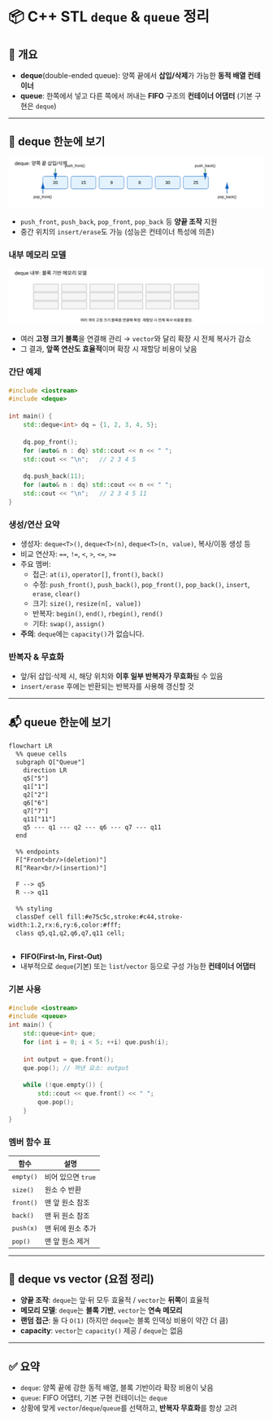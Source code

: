 
# 📦 C++ STL `deque` & `queue` 정리

## 🧩 개요

- **deque**(double-ended queue): 양쪽 끝에서 **삽입/삭제**가 가능한 **동적 배열 컨테이너**  
- **queue**: 한쪽에서 넣고 다른 쪽에서 꺼내는 **FIFO** 구조의 **컨테이너 어댑터** (기본 구현은 `deque`)

---

## 🧱 deque 한눈에 보기

![Deque Ops](/image/deque_ops.svg)

- `push_front`, `push_back`, `pop_front`, `pop_back` 등 **양끝 조작** 지원
- 중간 위치의 `insert/erase`도 가능 (성능은 컨테이너 특성에 의존)

### 내부 메모리 모델
![Deque Blocks](/image/deque_blocks.svg)

- 여러 **고정 크기 블록**을 연결해 관리 → `vector`와 달리 확장 시 전체 복사가 감소
- 그 결과, **앞쪽 연산도 효율적**이며 확장 시 재할당 비용이 낮음

### 간단 예제
```cpp
#include <iostream>
#include <deque>

int main() {
    std::deque<int> dq = {1, 2, 3, 4, 5};

    dq.pop_front();
    for (auto& n : dq) std::cout << n << " ";
    std::cout << "\n";   // 2 3 4 5

    dq.push_back(11);
    for (auto& n : dq) std::cout << n << " ";
    std::cout << "\n";   // 2 3 4 5 11
}
```

### 생성/연산 요약
- 생성자: `deque<T>()`, `deque<T>(n)`, `deque<T>(n, value)`, 복사/이동 생성 등
- 비교 연산자: `==`, `!=`, `<`, `>`, `<=`, `>=`
- 주요 멤버:
  - 접근: `at(i)`, `operator[]`, `front()`, `back()`
  - 수정: `push_front()`, `push_back()`, `pop_front()`, `pop_back()`, `insert`, `erase`, `clear()`
  - 크기: `size()`, `resize(n[, value])`
  - 반복자: `begin()`, `end()`, `rbegin()`, `rend()`
  - 기타: `swap()`, `assign()`  
- **주의**: `deque`에는 `capacity()`가 없습니다.

### 반복자 & 무효화
- 앞/뒤 삽입·삭제 시, 해당 위치와 **이후 일부 반복자가 무효화**될 수 있음
- `insert/erase` 후에는 반환되는 반복자를 사용해 갱신할 것

---

## 📬 queue 한눈에 보기

```mermaid
flowchart LR
  %% queue cells
  subgraph Q["Queue"]
    direction LR
    q5["5"]
    q1["1"]
    q2["2"]
    q6["6"]
    q7["7"]
    q11["11"]
    q5 --- q1 --- q2 --- q6 --- q7 --- q11
  end

  %% endpoints
  F["Front<br/>(deletion)"]
  R["Rear<br/>(insertion)"]

  F --> q5
  R --> q11

  %% styling
  classDef cell fill:#e75c5c,stroke:#c44,stroke-width:1.2,rx:6,ry:6,color:#fff;
  class q5,q1,q2,q6,q7,q11 cell;


```

- **FIFO(First-In, First-Out)**  
- 내부적으로 `deque`(기본) 또는 `list`/`vector` 등으로 구성 가능한 **컨테이너 어댑터**

### 기본 사용
```cpp
#include <iostream>
#include <queue>
int main() {
    std::queue<int> que;
    for (int i = 0; i < 5; ++i) que.push(i);

    int output = que.front();
    que.pop(); // 꺼낸 요소: output

    while (!que.empty()) {
        std::cout << que.front() << " ";
        que.pop();
    }
}
```

### 멤버 함수 표
| 함수 | 설명 |
|---|---|
| `empty()` | 비어 있으면 `true` |
| `size()` | 원소 수 반환 |
| `front()` | 맨 앞 원소 참조 |
| `back()` | 맨 뒤 원소 참조 |
| `push(x)` | 맨 뒤에 원소 추가 |
| `pop()` | 맨 앞 원소 제거 |

---

## 🔎 deque vs vector (요점 정리)
- **양끝 조작**: `deque`는 앞·뒤 모두 효율적 / `vector`는 **뒤쪽**이 효율적
- **메모리 모델**: `deque`는 **블록 기반**, `vector`는 **연속 메모리**
- **랜덤 접근**: 둘 다 `O(1)` (하지만 `deque`는 블록 인덱싱 비용이 약간 더 큼)
- **capacity**: `vector`는 `capacity()` 제공 / `deque`는 없음

---

## ✅ 요약
- `deque`: 양쪽 끝에 강한 동적 배열, 블록 기반이라 확장 비용이 낮음
- `queue`: FIFO 어댑터, 기본 구현 컨테이너는 `deque`
- 상황에 맞게 `vector`/`deque`/`queue`를 선택하고, **반복자 무효화**를 항상 고려
